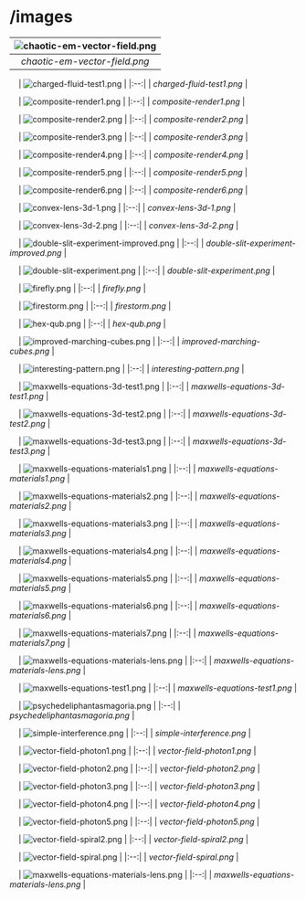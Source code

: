 # /images

| ![chaotic-em-vector-field.png](https://raw.githubusercontent.com/skothr/graphene/main/images/chaotic-em-vector-field.png) |
|:--:|
| *chaotic-em-vector-field.png* |

&nbsp;
&nbsp;
| ![charged-fluid-test1.png](https://raw.githubusercontent.com/skothr/graphene/main/images/charged-fluid-test1.png) |
|:--:|
| *charged-fluid-test1.png* |

&nbsp;
&nbsp;
| ![composite-render1.png](https://raw.githubusercontent.com/skothr/graphene/main/images/composite-render1.png) |
|:--:|
| *composite-render1.png* |

&nbsp;
&nbsp;
| ![composite-render2.png](https://raw.githubusercontent.com/skothr/graphene/main/images/composite-render2.png) |
|:--:|
| *composite-render2.png* |

&nbsp;
&nbsp;
| ![composite-render3.png](https://raw.githubusercontent.com/skothr/graphene/main/images/composite-render3.png) |
|:--:|
| *composite-render3.png* |

&nbsp;
&nbsp;
| ![composite-render4.png](https://raw.githubusercontent.com/skothr/graphene/main/images/composite-render4.png) |
|:--:|
| *composite-render4.png* |

&nbsp;
&nbsp;
| ![composite-render5.png](https://raw.githubusercontent.com/skothr/graphene/main/images/composite-render5.png) |
|:--:|
| *composite-render5.png* |

&nbsp;
&nbsp;
| ![composite-render6.png](https://raw.githubusercontent.com/skothr/graphene/main/images/composite-render6.png) |
|:--:|
| *composite-render6.png* |

&nbsp;
&nbsp;
| ![convex-lens-3d-1.png](https://raw.githubusercontent.com/skothr/graphene/main/images/convex-lens-3d-1.png) |
|:--:|
| *convex-lens-3d-1.png* |

&nbsp;
&nbsp;
| ![convex-lens-3d-2.png](https://raw.githubusercontent.com/skothr/graphene/main/images/convex-lens-3d-2.png) |
|:--:|
| *convex-lens-3d-2.png* |

&nbsp;
&nbsp;
| ![double-slit-experiment-improved.png](https://raw.githubusercontent.com/skothr/graphene/main/images/double-slit-experiment-improved.png) |
|:--:|
| *double-slit-experiment-improved.png* |

&nbsp;
&nbsp;
| ![double-slit-experiment.png](https://raw.githubusercontent.com/skothr/graphene/main/images/double-slit-experiment.png) |
|:--:|
| *double-slit-experiment.png* |

&nbsp;
&nbsp;
| ![firefly.png](https://raw.githubusercontent.com/skothr/graphene/main/images/firefly.png) |
|:--:|
| *firefly.png* |

&nbsp;
&nbsp;
| ![firestorm.png](https://raw.githubusercontent.com/skothr/graphene/main/images/firestorm.png) |
|:--:|
| *firestorm.png* |

&nbsp;
&nbsp;
| ![hex-qub.png](https://raw.githubusercontent.com/skothr/graphene/main/images/hex-qub.png) |
|:--:|
| *hex-qub.png* |

&nbsp;
&nbsp;
| ![improved-marching-cubes.png](https://raw.githubusercontent.com/skothr/graphene/main/images/improved-marching-cubes.png) |
|:--:|
| *improved-marching-cubes.png* |

&nbsp;
&nbsp;
| ![interesting-pattern.png](https://raw.githubusercontent.com/skothr/graphene/main/images/interesting-pattern.png) |
|:--:|
| *interesting-pattern.png* |

&nbsp;
&nbsp;
| ![maxwells-equations-3d-test1.png](https://raw.githubusercontent.com/skothr/graphene/main/images/maxwells-equations-3d-test1.png) |
|:--:|
| *maxwells-equations-3d-test1.png* |

&nbsp;
&nbsp;
| ![maxwells-equations-3d-test2.png](https://raw.githubusercontent.com/skothr/graphene/main/images/maxwells-equations-3d-test2.png) |
|:--:|
| *maxwells-equations-3d-test2.png* |

&nbsp;
&nbsp;
| ![maxwells-equations-3d-test3.png](https://raw.githubusercontent.com/skothr/graphene/main/images/maxwells-equations-3d-test3.png) |
|:--:|
| *maxwells-equations-3d-test3.png* |

&nbsp;
&nbsp;
| ![maxwells-equations-materials1.png](https://raw.githubusercontent.com/skothr/graphene/main/images/maxwells-equations-materials1.png) |
|:--:|
| *maxwells-equations-materials1.png* |

&nbsp;
&nbsp;
| ![maxwells-equations-materials2.png](https://raw.githubusercontent.com/skothr/graphene/main/images/maxwells-equations-materials2.png) |
|:--:|
| *maxwells-equations-materials2.png* |

&nbsp;
&nbsp;
| ![maxwells-equations-materials3.png](https://raw.githubusercontent.com/skothr/graphene/main/images/maxwells-equations-materials3.png) |
|:--:|
| *maxwells-equations-materials3.png* |

&nbsp;
&nbsp;
| ![maxwells-equations-materials4.png](https://raw.githubusercontent.com/skothr/graphene/main/images/maxwells-equations-materials4.png) |
|:--:|
| *maxwells-equations-materials4.png* |

&nbsp;
&nbsp;
| ![maxwells-equations-materials5.png](https://raw.githubusercontent.com/skothr/graphene/main/images/maxwells-equations-materials5.png) |
|:--:|
| *maxwells-equations-materials5.png* |

&nbsp;
&nbsp;
| ![maxwells-equations-materials6.png](https://raw.githubusercontent.com/skothr/graphene/main/images/maxwells-equations-materials6.png) |
|:--:|
| *maxwells-equations-materials6.png* |

&nbsp;
&nbsp;
| ![maxwells-equations-materials7.png](https://raw.githubusercontent.com/skothr/graphene/main/images/maxwells-equations-materials7.png) |
|:--:|
| *maxwells-equations-materials7.png* |

&nbsp;
&nbsp;
| ![maxwells-equations-materials-lens.png](https://raw.githubusercontent.com/skothr/graphene/main/images/maxwells-equations-materials-lens.png) |
|:--:|
| *maxwells-equations-materials-lens.png* |

&nbsp;
&nbsp;
| ![maxwells-equations-test1.png](https://raw.githubusercontent.com/skothr/graphene/main/images/maxwells-equations-test1.png) |
|:--:|
| *maxwells-equations-test1.png* |

&nbsp;
&nbsp;
| ![psychedeliphantasmagoria.png](https://raw.githubusercontent.com/skothr/graphene/main/images/psychedeliphantasmagoria.png) |
|:--:|
| *psychedeliphantasmagoria.png* |

&nbsp;
&nbsp;
| ![simple-interference.png](https://raw.githubusercontent.com/skothr/graphene/main/images/simple-interference.png) |
|:--:|
| *simple-interference.png* |

&nbsp;
&nbsp;
| ![vector-field-photon1.png](https://raw.githubusercontent.com/skothr/graphene/main/images/vector-field-photon1.png) |
|:--:|
| *vector-field-photon1.png* |

&nbsp;
&nbsp;
| ![vector-field-photon2.png](https://raw.githubusercontent.com/skothr/graphene/main/images/vector-field-photon2.png) |
|:--:|
| *vector-field-photon2.png* |

&nbsp;
&nbsp;
| ![vector-field-photon3.png](https://raw.githubusercontent.com/skothr/graphene/main/images/vector-field-photon3.png) |
|:--:|
| *vector-field-photon3.png* |

&nbsp;
&nbsp;
| ![vector-field-photon4.png](https://raw.githubusercontent.com/skothr/graphene/main/images/vector-field-photon4.png) |
|:--:|
| *vector-field-photon4.png* |

&nbsp;
&nbsp;
| ![vector-field-photon5.png](https://raw.githubusercontent.com/skothr/graphene/main/images/vector-field-photon5.png) |
|:--:|
| *vector-field-photon5.png* |

&nbsp;
&nbsp;
| ![vector-field-spiral2.png](https://raw.githubusercontent.com/skothr/graphene/main/images/vector-field-spiral2.png) |
|:--:|
| *vector-field-spiral2.png* |

&nbsp;
&nbsp;
| ![vector-field-spiral.png](https://raw.githubusercontent.com/skothr/graphene/main/images/vector-field-spiral.png) |
|:--:|
| *vector-field-spiral.png* |

&nbsp;
&nbsp;
| ![maxwells-equations-materials-lens.png](https://raw.githubusercontent.com/skothr/graphene/main/images/maxwells-equations-materials-lens.png) |
|:--:|
| *maxwells-equations-materials-lens.png* |

&nbsp;
&nbsp;